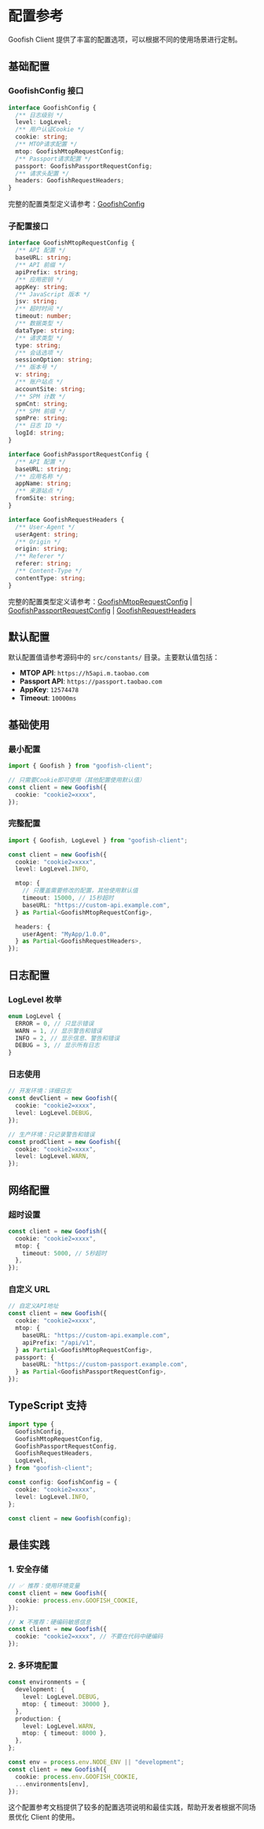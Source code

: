 # 配置参考

Goofish Client 提供了丰富的配置选项，可以根据不同的使用场景进行定制。

## 基础配置

### GoofishConfig 接口

```typescript
interface GoofishConfig {
  /** 日志级别 */
  level: LogLevel;
  /** 用户认证Cookie */
  cookie: string;
  /** MTOP请求配置 */
  mtop: GoofishMtopRequestConfig;
  /** Passport请求配置 */
  passport: GoofishPassportRequestConfig;
  /** 请求头配置 */
  headers: GoofishRequestHeaders;
}
```

完整的配置类型定义请参考：[GoofishConfig](../reference/types.md#goofishconfig)

### 子配置接口

```typescript
interface GoofishMtopRequestConfig {
  /** API 配置 */
  baseURL: string;
  /** API 前缀 */
  apiPrefix: string;
  /** 应用密钥 */
  appKey: string;
  /** JavaScript 版本 */
  jsv: string;
  /** 超时时间 */
  timeout: number;
  /** 数据类型 */
  dataType: string;
  /** 请求类型 */
  type: string;
  /** 会话选项 */
  sessionOption: string;
  /** 版本号 */
  v: string;
  /** 账户站点 */
  accountSite: string;
  /** SPM 计数 */
  spmCnt: string;
  /** SPM 前缀 */
  spmPre: string;
  /** 日志 ID */
  logId: string;
}

interface GoofishPassportRequestConfig {
  /** API 配置 */
  baseURL: string;
  /** 应用名称 */
  appName: string;
  /** 来源站点 */
  fromSite: string;
}

interface GoofishRequestHeaders {
  /** User-Agent */
  userAgent: string;
  /** Origin */
  origin: string;
  /** Referer */
  referer: string;
  /** Content-Type */
  contentType: string;
}
```

完整的配置类型定义请参考：[GoofishMtopRequestConfig](../reference/types.md#goofishmtoprequestconfig) | [GoofishPassportRequestConfig](../reference/types.md#goofishpassportrequestconfig) | [GoofishRequestHeaders](../reference/types.md#goofishrequestheaders)

## 默认配置

默认配置值请参考源码中的 `src/constants/` 目录。主要默认值包括：

- **MTOP API**: `https://h5api.m.taobao.com`
- **Passport API**: `https://passport.taobao.com`
- **AppKey**: `12574478`
- **Timeout**: `10000ms`

## 基础使用

### 最小配置

```typescript
import { Goofish } from "goofish-client";

// 只需要Cookie即可使用（其他配置使用默认值）
const client = new Goofish({
  cookie: "cookie2=xxxx",
});
```

### 完整配置

```typescript
import { Goofish, LogLevel } from "goofish-client";

const client = new Goofish({
  cookie: "cookie2=xxxx",
  level: LogLevel.INFO,

  mtop: {
    // 只覆盖需要修改的配置，其他使用默认值
    timeout: 15000, // 15秒超时
    baseURL: "https://custom-api.example.com",
  } as Partial<GoofishMtopRequestConfig>,

  headers: {
    userAgent: "MyApp/1.0.0",
  } as Partial<GoofishRequestHeaders>,
});
```

## 日志配置

### LogLevel 枚举

```typescript
enum LogLevel {
  ERROR = 0, // 只显示错误
  WARN = 1, // 显示警告和错误
  INFO = 2, // 显示信息、警告和错误
  DEBUG = 3, // 显示所有日志
}
```

### 日志使用

```typescript
// 开发环境：详细日志
const devClient = new Goofish({
  cookie: "cookie2=xxxx",
  level: LogLevel.DEBUG,
});

// 生产环境：只记录警告和错误
const prodClient = new Goofish({
  cookie: "cookie2=xxxx",
  level: LogLevel.WARN,
});
```

## 网络配置

### 超时设置

```typescript
const client = new Goofish({
  cookie: "cookie2=xxxx",
  mtop: {
    timeout: 5000, // 5秒超时
  },
});
```

### 自定义 URL

```typescript
// 自定义API地址
const client = new Goofish({
  cookie: "cookie2=xxxx",
  mtop: {
    baseURL: "https://custom-api.example.com",
    apiPrefix: "/api/v1",
  } as Partial<GoofishMtopRequestConfig>,
  passport: {
    baseURL: "https://custom-passport.example.com",
  } as Partial<GoofishPassportRequestConfig>,
});
```

## TypeScript 支持

```typescript
import type {
  GoofishConfig,
  GoofishMtopRequestConfig,
  GoofishPassportRequestConfig,
  GoofishRequestHeaders,
  LogLevel,
} from "goofish-client";

const config: GoofishConfig = {
  cookie: "cookie2=xxxx",
  level: LogLevel.INFO,
};

const client = new Goofish(config);
```

## 最佳实践

### 1. 安全存储

```typescript
// ✅ 推荐：使用环境变量
const client = new Goofish({
  cookie: process.env.GOOFISH_COOKIE,
});

// ❌ 不推荐：硬编码敏感信息
const client = new Goofish({
  cookie: "cookie2=xxxx", // 不要在代码中硬编码
});
```

### 2. 多环境配置

```typescript
const environments = {
  development: {
    level: LogLevel.DEBUG,
    mtop: { timeout: 30000 },
  },
  production: {
    level: LogLevel.WARN,
    mtop: { timeout: 8000 },
  },
};

const env = process.env.NODE_ENV || "development";
const client = new Goofish({
  cookie: process.env.GOOFISH_COOKIE,
  ...environments[env],
});
```

这个配置参考文档提供了较多的配置选项说明和最佳实践，帮助开发者根据不同场景优化 Client 的使用。
